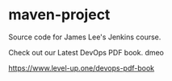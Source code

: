 # maven-project
Source code for James Lee's Jenkins course.

Check out our Latest DevOps PDF book.
dmeo

https://www.level-up.one/devops-pdf-book
